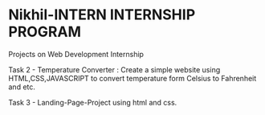 # Nikhil-INTERN INTERNSHIP PROGRAM
Projects on Web Development Internship

Task 2 - Temperature Converter : Create a simple website using HTML,CSS,JAVASCRIPT to convert temperature form Celsius to Fahrenheit and etc.

Task 3 - Landing-Page-Project using html and css.
